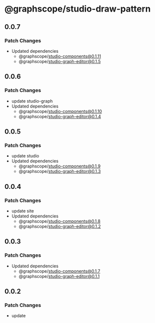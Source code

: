 # @graphscope/studio-draw-pattern

## 0.0.7

### Patch Changes

- Updated dependencies
  - @graphscope/studio-components@0.1.11
  - @graphscope/studio-graph-editor@0.1.5

## 0.0.6

### Patch Changes

- update studio-graph
- Updated dependencies
  - @graphscope/studio-components@0.1.10
  - @graphscope/studio-graph-editor@0.1.4

## 0.0.5

### Patch Changes

- update studio
- Updated dependencies
  - @graphscope/studio-components@0.1.9
  - @graphscope/studio-graph-editor@0.1.3

## 0.0.4

### Patch Changes

- update site
- Updated dependencies
  - @graphscope/studio-components@0.1.8
  - @graphscope/studio-graph-editor@0.1.2

## 0.0.3

### Patch Changes

- Updated dependencies
  - @graphscope/studio-components@0.1.7
  - @graphscope/studio-graph-editor@0.1.1

## 0.0.2

### Patch Changes

- update

